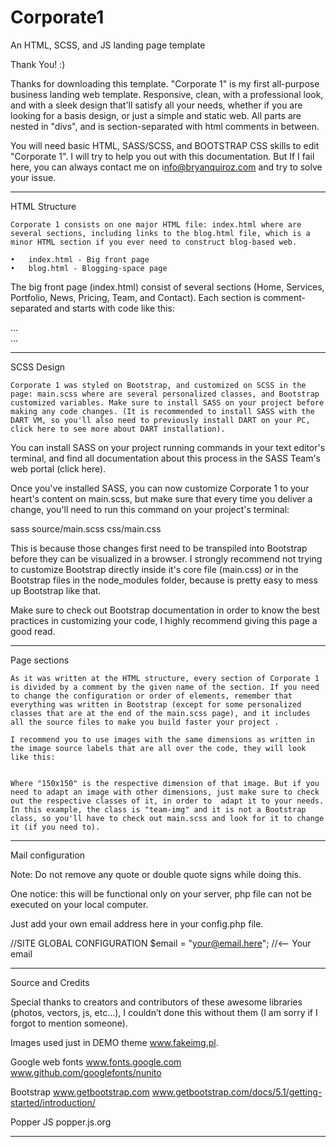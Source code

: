 # Corporate1
 An HTML, SCSS, and JS landing page template

 
Thank You! :)


Thanks for downloading this template. "Corporate 1" is my first all-purpose business landing web template. Responsive, clean, with a professional look, and with a sleek design that'll satisfy all your needs, whether if you are looking for a basis design, or just a simple and static web. All parts are nested in "divs", and is section-separated with html comments in between.

You will need basic HTML, SASS/SCSS, and BOOTSTRAP CSS skills to edit "Corporate 1". I will try to help you out with this documentation. But If I fail here, you can always contact me on ​i​nfo@bryanquiroz.com and try to solve your issue.


----------------------------------------------------------------------------------------------------------------------------------------


HTML Structure


	Corporate 1 consists on one major HTML file: index.html where are several sections, including links to the blog.html file, which is a minor HTML section if you ever need to construct blog-based web.

	•	index.html - Big front page
	•	blog.html - Blogging-space page

The big front page (index.html) consist of several sections (Home, Services, Portfolio, News, Pricing, Team, and Contact). Each section is comment-separated and starts with code like this:

<!-- Contact Info -->
<div class="container-fluid bg-dark" style="--bs-columns: 2; row-gap: 0;" id="contact"> ... <div>

<!-- Portfolio -->
<div class="container-fluid bg-dark" style="--bs-columns: 2; row-gap: 0;" id="portfolio"> ... <div>


----------------------------------------------------------------------------------------------------------------------------------------


SCSS Design


	Corporate 1 was styled on Bootstrap, and customized on SCSS in the page: main.scss where are several personalized classes, and Bootstrap customized variables. Make sure to install SASS on your project before making any code changes. (It is recommended to install SASS with the DART VM, so you'll also need to previously install DART on your PC, click here to see more about DART installation). 

You can install SASS on your project running commands in your text editor's terminal, and find all documentation about this process in the SASS Team's web portal (click here). 

Once you've installed SASS, you can now customize Corporate 1 to your heart's content on main.scss, but make sure that every time you deliver a change, you'll need to run this command on your project's terminal: 

sass source/main.scss css/main.css

This is because those changes first need to be transpiled into Bootstrap before they can be visualized in a browser. I strongly recommend not trying to customize Bootstrap directly inside it's core file (main.css) or in the Bootstrap files in the node_modules folder, because is pretty easy to mess up Bootstrap like that. 

Make sure to check out Bootstrap documentation in order to know the best practices in customizing your code, I highly recommend giving this page a good read.



----------------------------------------------------------------------------------------------------------------------------------------



Page sections


	As it was written at the HTML structure, every section of Corporate 1 is divided by a comment by the given name of the section. If you need to change the configuration or order of elements, remember that everything was written in Bootstrap (except for some personalized classes that are at the end of the main.scss page), and it includes all the source files to make you build faster your project .
	
	I recommend you to use images with the same dimensions as written in the image source labels that are all over the code, they will look like this:

<img src="https://fakeimg.pl/150x150/?text=150x150" class="team-img" alt="">

	Where "150x150" is the respective dimension of that image. But if you need to adapt an image with other dimensions, just make sure to check out the respective classes of it, in order to  adapt it to your needs. In this example, the class is "team-img" and it is not a Bootstrap class, so you'll have to check out main.scss and look for it to change it (if you need to).



----------------------------------------------------------------------------------------------------------------------------------------



Mail configuration


Note: Do not remove any quote or double quote signs while doing this.

One notice: this will be functional only on your server, php file can not be executed on your local computer.

Just add your own email address here in your config.php file.

//SITE GLOBAL CONFIGURATION
$email = "your@email.here"; //<-- Your email



----------------------------------------------------------------------------------------------------------------------------------------



Source and Credits


Special thanks to creators and contributors of these awesome
libraries (photos, vectors, js, etc…), I couldn’t done this without them (I am sorry if I forgot to mention someone).

 Images used just in DEMO theme
www.fakeimg.pl.

Google web fonts
www.fonts.google.com
www.github.com/googlefonts/nunito

Bootstrap
www.getbootstrap.com
www.getbootstrap.com/docs/5.1/getting-started/introduction/


Popper JS
popper.js.org


----------------------------------------------------------------------------------------------------------------------------------------
